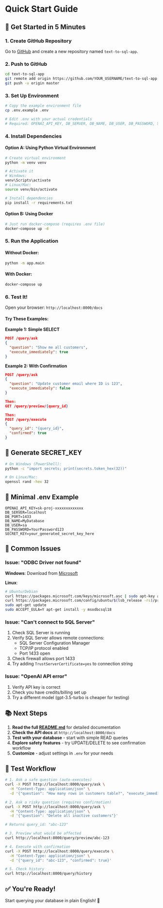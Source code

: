 # Quick Start Guide

## 🚀 Get Started in 5 Minutes

### 1. Create GitHub Repository

Go to [GitHub](https://github.com/new) and create a new repository named `text-to-sql-app`.

### 2. Push to GitHub

```bash
cd text-to-sql-app
git remote add origin https://github.com/YOUR_USERNAME/text-to-sql-app.git
git push -u origin master
```

### 3. Set Up Environment

```bash
# Copy the example environment file
cp .env.example .env

# Edit .env with your actual credentials
# Required: OPENAI_API_KEY, DB_SERVER, DB_NAME, DB_USER, DB_PASSWORD, SECRET_KEY
```

### 4. Install Dependencies

#### Option A: Using Python Virtual Environment

```bash
# Create virtual environment
python -m venv venv

# Activate it
# Windows:
venv\Scripts\activate
# Linux/Mac:
source venv/bin/activate

# Install dependencies
pip install -r requirements.txt
```

#### Option B: Using Docker

```bash
# Just run docker-compose (requires .env file)
docker-compose up -d
```

### 5. Run the Application

#### Without Docker:
```bash
python -m app.main
```

#### With Docker:
```bash
docker-compose up
```

### 6. Test It!

Open your browser: `http://localhost:8000/docs`

#### Try These Examples:

**Example 1: Simple SELECT**
```json
POST /query/ask
{
  "question": "Show me all customers",
  "execute_immediately": true
}
```

**Example 2: With Confirmation**
```json
POST /query/ask
{
  "question": "Update customer email where ID is 123",
  "execute_immediately": false
}

Then:
GET /query/preview/{query_id}

Then:
POST /query/execute
{
  "query_id": "{query_id}",
  "confirmed": true
}
```

## 🔑 Generate SECRET_KEY

```bash
# On Windows (PowerShell):
python -c "import secrets; print(secrets.token_hex(32))"

# On Linux/Mac:
openssl rand -hex 32
```

## 📝 Minimal .env Example

```env
OPENAI_API_KEY=sk-proj-xxxxxxxxxxxxx
DB_SERVER=localhost
DB_PORT=1433
DB_NAME=MyDatabase
DB_USER=sa
DB_PASSWORD=YourPassword123
SECRET_KEY=your_generated_secret_key_here
```

## 🐛 Common Issues

### Issue: "ODBC Driver not found"

**Windows**: Download from [Microsoft](https://learn.microsoft.com/en-us/sql/connect/odbc/download-odbc-driver-for-sql-server)

**Linux**:
```bash
# Ubuntu/Debian
curl https://packages.microsoft.com/keys/microsoft.asc | sudo apt-key add -
curl https://packages.microsoft.com/config/ubuntu/$(lsb_release -rs)/prod.list | sudo tee /etc/apt/sources.list.d/mssql-release.list
sudo apt-get update
sudo ACCEPT_EULA=Y apt-get install -y msodbcsql18
```

### Issue: "Can't connect to SQL Server"

1. Check SQL Server is running
2. Verify SQL Server allows remote connections:
   - SQL Server Configuration Manager
   - TCP/IP protocol enabled
   - Port 1433 open
3. Check firewall allows port 1433
4. Try adding `TrustServerCertificate=yes` to connection string

### Issue: "OpenAI API error"

1. Verify API key is correct
2. Check you have credits/billing set up
3. Try a different model (gpt-3.5-turbo is cheaper for testing)

## 📚 Next Steps

1. **Read the full [README.md](README.md)** for detailed documentation
2. **Check the API docs** at `http://localhost:8000/docs`
3. **Test with your database** - start with simple READ queries
4. **Explore safety features** - try UPDATE/DELETE to see confirmation workflow
5. **Customize** - adjust settings in `.env` for your needs

## 🎯 Test Workflow

```bash
# 1. Ask a safe question (auto-executes)
curl -X POST http://localhost:8000/query/ask \
  -H "Content-Type: application/json" \
  -d '{"question": "How many rows in customers table?", "execute_immediately": true}'

# 2. Ask a risky question (requires confirmation)
curl -X POST http://localhost:8000/query/ask \
  -H "Content-Type: application/json" \
  -d '{"question": "Delete all inactive customers"}'

# Returns query_id: "abc-123"

# 3. Preview what would be affected
curl http://localhost:8000/query/preview/abc-123

# 4. Execute with confirmation
curl -X POST http://localhost:8000/query/execute \
  -H "Content-Type: application/json" \
  -d '{"query_id": "abc-123", "confirmed": true}'

# 5. Check history
curl http://localhost:8000/query/history
```

## ✅ You're Ready!

Start querying your database in plain English! 🎉
